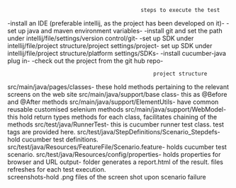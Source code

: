                                               steps to execute the test
                                              
-install an IDE (preferable intellij, as the project has been developed on it)-
-set up java and maven environment variables-
-install git and set the path under intellij/file/settings/version control/git-
-set up SDK under intellij/file/project structure/project settings/project-
set up SDK under intellij/file/project structure/platform settings/SDKs-
-install cucumber-java plug in-
-check out the project from the git hub repo-

                                                  project structure
                                                  
src/main/java/pages/classes- these hold methods pertaining to the relevant screens on the web site
src/main/java/support/base class- this as @Before and @After methods 
src/main/java/support/ElementUtils- have common reusable customised selenium methods
src/main/java/support/WebModel- this hold return types methods for each class, facilitates chaining of the methods
src/test/java/RunnerTest- this is cucumber runner test class. test tags are provided here. 
src/test/java/StepDefinitions/Scenario_Stepdefs- hold cucumber test definitions. 
src/test/java/Resources/FeatureFile/Scenario.feature- holds cucumber test scenario. 
src/test/java/Resources/config/properties- holds properties for browser and URL
output- folder generates a report.html of the result. files refreshes for each test execution.  
screenshots-hold .png files of the screen shot upon scenario failure
